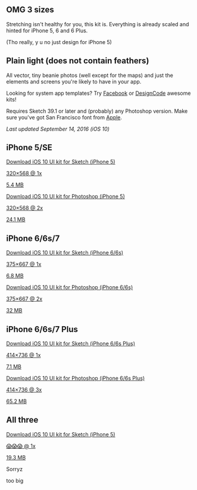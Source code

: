<div class="project-section">
	<div class="kit-features box-h box-cc">
		<div class="kit-feature box-h">
			<figure class="kit-feature-image kit-feature-image-sizes box-main"></figure>
			<div class="kit-feature-content">
				<h2>OMG 3 sizes</h2>
				<p>Stretching isn't healthy for you, this kit is. Everything is already scaled and hinted for iPhone 5, 6 and 6 Plus.</p>
				<p>(Tho really, y u no just design for iPhone 5)</p>
			</div>
		</div>
		<div class="kit-feature box-h">
			<figure class="kit-feature-image kit-feature-image-light box-main"></figure>
			<div class="kit-feature-content">
				<h2>Plain light (does not contain feathers)</h2>
				<p>All vector, tiny beanie photos (well except for the maps) and just the elements and screens you're likely to have in your app.</p>
				<p>Looking for system app templates? Try <a href="http://facebook.design/ios9" target="_blank" title="Facebook's iOS 9 GUI">Facebook</a> or <a href="https://designcode.io/ios9" target="_blank" title="DesignCode's iOS 9 GUI">DesignCode</a> awesome kits!</p>
			</div>
		</div>
	</div>
</div>
<div class="project-section kit-support box-h">
	<div class="kit-support-image box-main"></div>
	<div>
		<p>Requires Sketch 39.1 or later and (probably) any Photoshop version. Make sure you've got San Francisco font from <a href="https://developer.apple.com/fonts/" target="_blank" title="Downlaod SF UI font">Apple</a>.</p>
		<em>Last updated September 14, 2016 (iOS 10)</em>
	</div>
</div>
<div class="project-section">
	<div class="box-h">
		<div class="kit-size">
			<div class="kit-size-device kit-size-device-i5">
				<div class="kit-size-glitter"></div>
			</div>
			<h2 class="kit-size-title">iPhone 5/SE</h2>
			<div class="kit-size-options box-h">
				<a class="kit-size-option custom" href="http://ozzik.co/projects/freebies/ios10kit/sketch/iOS 10 UI kit iPhone 5 by ozzik.zip" title="Download iOS 10 UI kit for Sketch (iPhone 5)" data-type="sketch">
					<div class="kit-size-option-image kit-size-option-image-sketch custom">
						<div class="kit-size-option-badge transformable-rough"></div>
					</div>
					<span class="hidden">Download iOS 10 UI kit for Sketch (iPhone 5)</span>
					<div class="kit-size-option-specs">
						<p class="kit-size-option-dimensions">320×568 @ 1x</p>
						<p class="kit-size-option-filesize">5.4 MB</p>
					</div>
				</a>
				<a class="kit-size-option custom" href="http://ozzik.co/projects/freebies/ios10kit/photoshop/iOS 10 UI kit iPhone 5 by ozzik.zip" title="Download iOS 10 UI kit for Photoshop (iPhone 5)" data-type="photoshop">
					<div class="kit-size-option-image kit-size-option-image-photoshop custom">
						<div class="kit-size-option-badge transformable-rough"></div>
					</div>
					<span class="hidden">Download iOS 10 UI kit for Photoshop (iPhone 5)</span>
					<div class="kit-size-option-specs">
						<p class="kit-size-option-dimensions">320×568 @ 2x</p>
						<p class="kit-size-option-filesize">24.1 MB</p>
					</div>
				</a>
			</div>
		</div>
		<div class="kit-size">
			<div class="kit-size-device kit-size-device-i6">
				<div class="kit-size-glitter"></div>
			</div>
			<h2 class="kit-size-title">iPhone 6/6s/7</h2>
			<div class="kit-size-options box-h">
				<a class="kit-size-option custom" href="http://ozzik.co/projects/freebies/ios10kit/sketch/iOS 10 UI kit iPhone 6 by ozzik.zip" title="Download iOS 10 UI kit for Sketch (iPhone 6/6s)" data-type="sketch">
					<div class="kit-size-option-image kit-size-option-image-sketch custom">
						<div class="kit-size-option-badge transformable-rough"></div>
					</div>
					<span class="hidden">Download iOS 10 UI kit for Sketch (iPhone 6/6s)</span>
					<div class="kit-size-option-specs">
						<p class="kit-size-option-dimensions">375×667 @ 1x</p>
						<p class="kit-size-option-filesize">6.8 MB</p>
					</div>
				</a>
				<a class="kit-size-option custom" href="http://ozzik.co/projects/freebies/ios10kit/photoshop/iOS 10 UI kit iPhone 6 by ozzik.zip" title="Download iOS 10 UI kit for Photoshop (iPhone 6/6s)" data-type="photoshop">
					<div class="kit-size-option-image kit-size-option-image-photoshop custom">
						<div class="kit-size-option-badge transformable-rough"></div>
					</div>
					<span class="hidden">Download iOS 10 UI kit for Photoshop (iPhone 6/6s)</span>
					<div class="kit-size-option-specs">
						<p class="kit-size-option-dimensions">375×667 @ 2x</p>
						<p class="kit-size-option-filesize">32 MB</p>
					</div>
				</a>
			</div>
		</div>
		<div class="kit-size">
			<div class="kit-size-device kit-size-device-i6p">
				<div class="kit-size-glitter"></div>
			</div>
			<h2 class="kit-size-title">iPhone 6/6s/7 Plus</h2>
			<div class="kit-size-options box-h">
				<a class="kit-size-option custom" href="http://ozzik.co/projects/freebies/ios10kit/sketch/iOS 10 UI kit iPhone 6 Plus by ozzik.zip" title="Download iOS 10 UI kit for Sketch (iPhone 6/6s Plus)" data-type="sketch">
					<div class="kit-size-option-image kit-size-option-image-sketch custom">
						<div class="kit-size-option-badge transformable-rough"></div>
					</div>
					<span class="hidden">Download iOS 10 UI kit for Sketch (iPhone 6/6s Plus)</span>
					<div class="kit-size-option-specs">
						<p class="kit-size-option-dimensions">414×736 @ 1x</p>
						<p class="kit-size-option-filesize">7.1 MB</p>
					</div>
				</a>
				<a class="kit-size-option custom" href="http://ozzik.co/projects/freebies/ios10kit/photoshop/iOS 10 UI kit iPhone 6 Plus by ozzik.zip" title="Download iOS 10 UI kit for Photoshop (iPhone 6/6s Plus)" data-type="photoshop">
					<div class="kit-size-option-image kit-size-option-image-photoshop custom">
						<div class="kit-size-option-badge transformable-rough"></div>
					</div>
					<span class="hidden">Download iOS 10 UI kit for Photoshop (iPhone 6/6s Plus)</span>
					<div class="kit-size-option-specs">
						<p class="kit-size-option-dimensions">414×736 @ 3x</p>
						<p class="kit-size-option-filesize">65.2 MB</p>
					</div>
				</a>
			</div>
		</div>
	</div>
	<div class="box-h box-cc">
		<div class="kit-size">
			<div class="kit-size-device kit-size-device-all3">
				<div class="kit-size-glitter"></div>
			</div>
			<h2 class="kit-size-title">All three</h2>
			<div class="kit-size-options box-h">
				<a class="kit-size-option custom" href="http://ozzik.co/projects/freebies/ios10kit/sketch/iOS 10 UI kit by ozzik.zip" title="Download iOS 10 UI kit for Sketch (All 3 sizes)" data-type="sketch">
					<div class="kit-size-option-image kit-size-option-image-sketch custom">
						<div class="kit-size-option-badge transformable-rough"></div>
					</div>
					<span class="hidden">Download iOS 10 UI kit for Sketch (iPhone 5)</span>
					<div class="kit-size-option-specs">
						<p class="kit-size-option-dimensions">😱😱😱 @ 1x</p>
						<p class="kit-size-option-filesize">19.3 MB</p>
					</div>
				</a>
				<a class="kit-size-option custom disabled" title="Sorry, can't host this big of a file">
					<div class="kit-size-option-image kit-size-option-image-photoshop custom">
						<div class="kit-size-option-badge transformable-rough"></div>
					</div>
					<div class="kit-size-option-specs">
						<p class="kit-size-option-dimensions">Sorryz</p>
						<p class="kit-size-option-filesize">too big</p>
					</div>
				</a>
			</div>
		</div>
	</div>
</div>